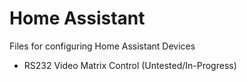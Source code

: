 # Home Assistant
 Files for configuring Home Assistant Devices

 - RS232 Video Matrix Control (Untested/In-Progress)
